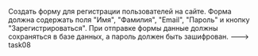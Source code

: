 Создать форму для регистрации пользователей на сайте. 
Форма должна содержать поля "Имя", "Фамилия", "Email", "Пароль" и кнопку "Зарегистрироваться".
При отправке формы данные должны сохраняться в базе данных, а пароль должен быть зашифрован.
---> task08